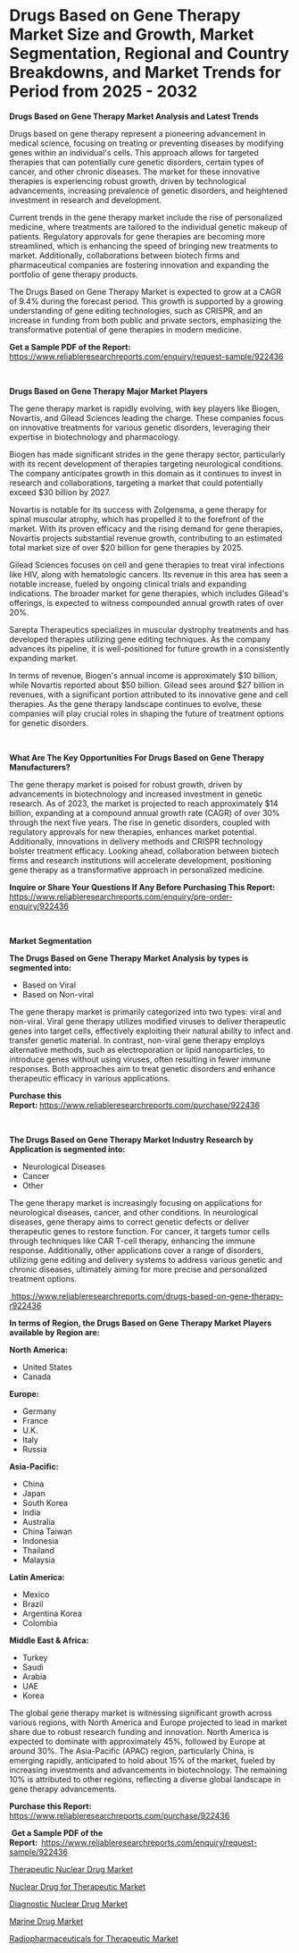 <p><h1>Drugs Based on Gene Therapy Market Size and Growth, Market Segmentation, Regional and Country Breakdowns, and Market Trends for Period from 2025 -  2032</h1></p><p><strong>Drugs Based on Gene Therapy Market Analysis and Latest Trends</strong></p>
<p><p>Drugs based on gene therapy represent a pioneering advancement in medical science, focusing on treating or preventing diseases by modifying genes within an individual's cells. This approach allows for targeted therapies that can potentially cure genetic disorders, certain types of cancer, and other chronic diseases. The market for these innovative therapies is experiencing robust growth, driven by technological advancements, increasing prevalence of genetic disorders, and heightened investment in research and development.</p><p>Current trends in the gene therapy market include the rise of personalized medicine, where treatments are tailored to the individual genetic makeup of patients. Regulatory approvals for gene therapies are becoming more streamlined, which is enhancing the speed of bringing new treatments to market. Additionally, collaborations between biotech firms and pharmaceutical companies are fostering innovation and expanding the portfolio of gene therapy products. </p><p>The Drugs Based on Gene Therapy Market is expected to grow at a CAGR of 9.4% during the forecast period. This growth is supported by a growing understanding of gene editing technologies, such as CRISPR, and an increase in funding from both public and private sectors, emphasizing the transformative potential of gene therapies in modern medicine.</p></p>
<p><strong>Get a Sample PDF of the Report:&nbsp;</strong> <a href="https://www.reliableresearchreports.com/enquiry/request-sample/922436?utm_campaign=13&utm_medium=2&utm_source=Github&utm_content=ia&utm_term=07032025&utm_id=drugs-based-on-gene-therapy">https://www.reliableresearchreports.com/enquiry/request-sample/922436</a></p>
<p>&nbsp;</p>
<p><strong>Drugs Based on Gene Therapy Major Market Players</strong></p>
<p><p>The gene therapy market is rapidly evolving, with key players like Biogen, Novartis, and Gilead Sciences leading the charge. These companies focus on innovative treatments for various genetic disorders, leveraging their expertise in biotechnology and pharmacology.</p><p>Biogen has made significant strides in the gene therapy sector, particularly with its recent development of therapies targeting neurological conditions. The company anticipates growth in this domain as it continues to invest in research and collaborations, targeting a market that could potentially exceed $30 billion by 2027.</p><p>Novartis is notable for its success with Zolgensma, a gene therapy for spinal muscular atrophy, which has propelled it to the forefront of the market. With its proven efficacy and the rising demand for gene therapies, Novartis projects substantial revenue growth, contributing to an estimated total market size of over $20 billion for gene therapies by 2025.</p><p>Gilead Sciences focuses on cell and gene therapies to treat viral infections like HIV, along with hematologic cancers. Its revenue in this area has seen a notable increase, fueled by ongoing clinical trials and expanding indications. The broader market for gene therapies, which includes Gilead's offerings, is expected to witness compounded annual growth rates of over 20%.</p><p>Sarepta Therapeutics specializes in muscular dystrophy treatments and has developed therapies utilizing gene editing techniques. As the company advances its pipeline, it is well-positioned for future growth in a consistently expanding market.</p><p>In terms of revenue, Biogen's annual income is approximately $10 billion, while Novartis reported about $50 billion. Gilead sees around $27 billion in revenues, with a significant portion attributed to its innovative gene and cell therapies. As the gene therapy landscape continues to evolve, these companies will play crucial roles in shaping the future of treatment options for genetic disorders.</p></p>
<p>&nbsp;</p>
<p><strong>What Are The Key Opportunities For Drugs Based on Gene Therapy Manufacturers?</strong></p>
<p><p>The gene therapy market is poised for robust growth, driven by advancements in biotechnology and increased investment in genetic research. As of 2023, the market is projected to reach approximately $14 billion, expanding at a compound annual growth rate (CAGR) of over 30% through the next five years. The rise in genetic disorders, coupled with regulatory approvals for new therapies, enhances market potential. Additionally, innovations in delivery methods and CRISPR technology bolster treatment efficacy. Looking ahead, collaboration between biotech firms and research institutions will accelerate development, positioning gene therapy as a transformative approach in personalized medicine.</p></p>
<p><strong>Inquire or Share Your Questions If Any Before Purchasing This Report:</strong> <a href="https://www.reliableresearchreports.com/enquiry/pre-order-enquiry/922436?utm_campaign=13&utm_medium=2&utm_source=Github&utm_content=ia&utm_term=07032025&utm_id=drugs-based-on-gene-therapy">https://www.reliableresearchreports.com/enquiry/pre-order-enquiry/922436</a></p>
<p>&nbsp;</p>
<p><strong>Market Segmentation</strong></p>
<p><strong>The Drugs Based on Gene Therapy Market Analysis by types is segmented into:</strong></p>
<p><ul><li>Based on Viral</li><li>Based on Non-viral</li></ul></p>
<p><p>The gene therapy market is primarily categorized into two types: viral and non-viral. Viral gene therapy utilizes modified viruses to deliver therapeutic genes into target cells, effectively exploiting their natural ability to infect and transfer genetic material. In contrast, non-viral gene therapy employs alternative methods, such as electroporation or lipid nanoparticles, to introduce genes without using viruses, often resulting in fewer immune responses. Both approaches aim to treat genetic disorders and enhance therapeutic efficacy in various applications.</p></p>
<p><strong>Purchase this Report:&nbsp;</strong><a href="https://www.reliableresearchreports.com/purchase/922436?utm_campaign=13&utm_medium=2&utm_source=Github&utm_content=ia&utm_term=07032025&utm_id=drugs-based-on-gene-therapy">https://www.reliableresearchreports.com/purchase/922436</a></p>
<p>&nbsp;</p>
<p><strong>The Drugs Based on Gene Therapy Market Industry Research by Application is segmented into:</strong></p>
<p><ul><li>Neurological Diseases</li><li>Cancer</li><li>Other</li></ul></p>
<p><p>The gene therapy market is increasingly focusing on applications for neurological diseases, cancer, and other conditions. In neurological diseases, gene therapy aims to correct genetic defects or deliver therapeutic genes to restore function. For cancer, it targets tumor cells through techniques like CAR T-cell therapy, enhancing the immune response. Additionally, other applications cover a range of disorders, utilizing gene editing and delivery systems to address various genetic and chronic diseases, ultimately aiming for more precise and personalized treatment options.</p></p>
<p><a href="https://www.reliableresearchreports.com/drugs-based-on-gene-therapy-r922436?utm_campaign=13&utm_medium=2&utm_source=Github&utm_content=ia&utm_term=07032025&utm_id=drugs-based-on-gene-therapy">&nbsp;https://www.reliableresearchreports.com/drugs-based-on-gene-therapy-r922436</a></p>
<p><strong>In terms of Region, the Drugs Based on Gene Therapy Market Players available by Region are:</strong></p>
<p>
    <p> <strong> North America: </strong>
        <ul>
            <li>United States</li>
            <li>Canada</li>
        </ul>
        </p> 
    <p> <strong> Europe: </strong>
        <ul>
            <li>Germany</li>
            <li>France</li>
            <li>U.K.</li>
            <li>Italy</li>
            <li>Russia</li>
        </ul>
        </p> 
    <p> <strong> Asia-Pacific: </strong>
        <ul>
            <li>China</li>
            <li>Japan</li>
            <li>South Korea</li>
            <li>India</li>
            <li>Australia</li>
            <li>China Taiwan</li>
            <li>Indonesia</li>
            <li>Thailand</li>
            <li>Malaysia</li>
        </ul>
        </p> 
    <p> <strong> Latin America: </strong>
        <ul>
            <li>Mexico</li>
            <li>Brazil</li>
            <li>Argentina Korea</li>
            <li>Colombia</li>
        </ul>
        </p> 
    <p> <strong> Middle East & Africa: </strong>
        <ul>
            <li>Turkey</li>
            <li>Saudi</li>
            <li>Arabia</li>
            <li>UAE</li>
            <li>Korea</li>
        </ul>
    </p>
    </p>
<p><p>The global gene therapy market is witnessing significant growth across various regions, with North America and Europe projected to lead in market share due to robust research funding and innovation. North America is expected to dominate with approximately 45%, followed by Europe at around 30%. The Asia-Pacific (APAC) region, particularly China, is emerging rapidly, anticipated to hold about 15% of the market, fueled by increasing investments and advancements in biotechnology. The remaining 10% is attributed to other regions, reflecting a diverse global landscape in gene therapy advancements.</p></p>
<p><strong>Purchase this Report: </strong><a href="https://www.reliableresearchreports.com/purchase/922436?utm_campaign=13&utm_medium=2&utm_source=Github&utm_content=ia&utm_term=07032025&utm_id=drugs-based-on-gene-therapy">https://www.reliableresearchreports.com/purchase/922436</a></p>
<p>&nbsp;<strong>Get a Sample PDF of the Report:&nbsp;&nbsp;</strong><a href="https://www.reliableresearchreports.com/enquiry/request-sample/922436?utm_campaign=13&utm_medium=2&utm_source=Github&utm_content=ia&utm_term=07032025&utm_id=drugs-based-on-gene-therapy">https://www.reliableresearchreports.com/enquiry/request-sample/922436</a></p>
<p><strong></strong></p>
<p><p><a href="https://github.com/felishtimoti/Market-Research-Report-List-1/blob/main/therapeutic-nuclear-drug-market.md?utm_campaign=13&utm_medium=2&utm_source=Github&utm_content=ia&utm_term=07032025&utm_id=drugs-based-on-gene-therapy">Therapeutic Nuclear Drug Market</a></p><p><a href="https://github.com/lestymbango/Market-Research-Report-List-1/blob/main/nuclear-drug-for-therapeutic-market.md?utm_campaign=13&utm_medium=2&utm_source=Github&utm_content=ia&utm_term=07032025&utm_id=drugs-based-on-gene-therapy">Nuclear Drug for Therapeutic Market</a></p><p><a href="https://github.com/tafuaraasswn/Market-Research-Report-List-1/blob/main/diagnostic-nuclear-drug-market.md?utm_campaign=13&utm_medium=2&utm_source=Github&utm_content=ia&utm_term=07032025&utm_id=drugs-based-on-gene-therapy">Diagnostic Nuclear Drug Market</a></p><p><a href="https://github.com/muhjanaidu/Market-Research-Report-List-1/blob/main/marine-drug-market.md?utm_campaign=13&utm_medium=2&utm_source=Github&utm_content=ia&utm_term=07032025&utm_id=drugs-based-on-gene-therapy">Marine Drug Market</a></p><p><a href="https://github.com/peggiputra7o/Market-Research-Report-List-1/blob/main/radiopharmaceuticals-for-therapeutic-market.md?utm_campaign=13&utm_medium=2&utm_source=Github&utm_content=ia&utm_term=07032025&utm_id=drugs-based-on-gene-therapy">Radiopharmaceuticals for Therapeutic Market</a></p></p>